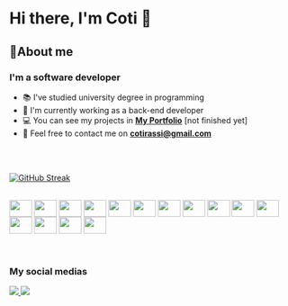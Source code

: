 # Hi there, I'm Coti 👋 

## 🙋About me
### I'm a software developer 

- 📚 I've studied university degree in programming
- 💪 I'm currently working as a back-end developer
- 💻 You can see my projects in <a href="constanzarassi.com.ar">**My Portfolio**<a> [not finished yet]
- 📧 Feel free to contact me on **cotirassi@gmail.com**

<br>
<br>


[![GitHub Streak](https://github-readme-streak-stats.herokuapp.com/?user=ConstanzaRassi&theme=react&hide_border=true&background=0D1117&ring=6252FF&fire=6252FF&currStreakNum=6252FF&currStreakLabel=6252FF)](https://github.com/DenverCoder1/github-readme-streak-stats)



 <div style="display: inline_block"><br>
  <img align="center" height="30" width="40" src="https://cdn.jsdelivr.net/gh/devicons/devicon/icons/visualstudio/visualstudio-plain.svg" />
  <img align="center" height="30" width="40" src="https://cdn.jsdelivr.net/gh/devicons/devicon/icons/vscode/vscode-original.svg" />    
  <img align="center" height="30" width="40" src="https://cdn.jsdelivr.net/gh/devicons/devicon/icons/csharp/csharp-plain.svg" />  
  <img align="center" height="30" width="40" src="https://cdn.jsdelivr.net/gh/devicons/devicon/icons/java/java-original.svg" />
  <img align="center" height="30" width="40" src="https://cdn.jsdelivr.net/gh/devicons/devicon/icons/html5/html5-plain.svg" />
  <img align="center" height="30" width="40" src="https://cdn.jsdelivr.net/gh/devicons/devicon/icons/css3/css3-plain.svg" />
  <img align="center" height="30" width="40" src="https://cdn.jsdelivr.net/gh/devicons/devicon/icons/javascript/javascript-plain.svg" />
  <img align="center" height="30" width="40" src="https://cdn.jsdelivr.net/gh/devicons/devicon/icons/bootstrap/bootstrap-plain.svg" />
  <img align="center" height="30" width="40" src="https://cdn.jsdelivr.net/gh/devicons/devicon/icons/postgresql/postgresql-original.svg" />
  <img align="center" height="30" width="40" src="https://cdn.jsdelivr.net/gh/devicons/devicon/icons/mysql/mysql-plain.svg" />
  <img align="center" height="30" width="40" src="https://cdn.jsdelivr.net/gh/devicons/devicon/icons/microsoftsqlserver/microsoftsqlserver-plain.svg" />
  <img align="center" height="30" width="40" src="https://cdn.jsdelivr.net/gh/devicons/devicon/icons/ubuntu/ubuntu-plain.svg" />
  <img align="center" height="30" width="40" src="https://cdn.jsdelivr.net/gh/devicons/devicon/icons/jira/jira-plain.svg" />
  <img align="center" height="30" width="40" src="https://cdn.jsdelivr.net/gh/devicons/devicon/icons/slack/slack-original.svg" />
  <img align="center" height="30" width="40" src="https://cdn.jsdelivr.net/gh/devicons/devicon/icons/illustrator/illustrator-plain.svg" />  
</div>

<br>
<br>


### My social medias

<p align="left">
<a href="https://www.instagram.com/cotirassi/"><img src="https://img.icons8.com/fluency/48/000000/instagram-new.png"/>
<a href="https://www.linkedin.com/in/constanzarassi/"><img src="https://img.icons8.com/color/48/000000/linkedin.png"/>
</p>

